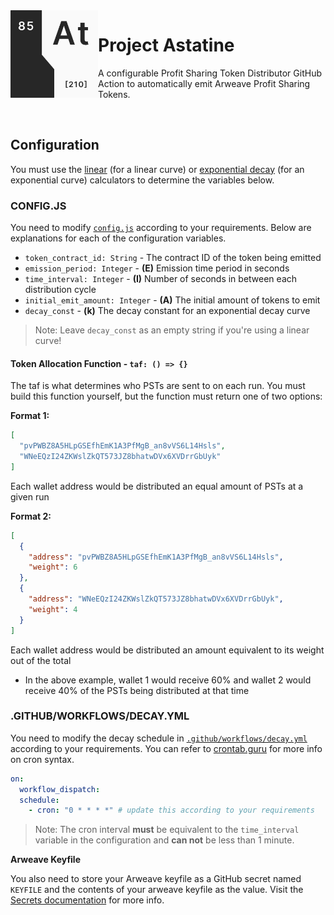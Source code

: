 <img src="./.github/assets/logo.png" align="left" width="140">

# Project Astatine

A configurable Profit Sharing Token Distributor GitHub Action to automatically emit Arweave Profit Sharing Tokens.

<br />

## Configuration

You must use the [linear](https://www.desmos.com/calculator/05ofbspddf) (for a linear curve) or [exponential decay](https://www.desmos.com/calculator/mvcfqcvtwp) (for an exponential curve) calculators to determine the variables below.

### CONFIG.JS

You need to modify [`config.js`](config.js) according to your requirements. Below are explanations for each of the configuration variables.

- `token_contract_id: String` - The contract ID of the token being emitted
- `emission_period: Integer` - **(E)** Emission time period in seconds
- `time_interval: Integer` - **(I)** Number of seconds in between each distribution cycle
- `initial_emit_amount: Integer` - **(A)** The initial amount of tokens to emit
- `decay_const` - **(k)** The decay constant for an exponential decay curve

> Note: Leave `decay_const` as an empty string if you're using a linear curve!

#### Token Allocation Function - `taf: () => {}`

The taf is what determines who PSTs are sent to on each run. You must build this function yourself, but the function must return one of two options:

**Format 1:**

```json
[
  "pvPWBZ8A5HLpGSEfhEmK1A3PfMgB_an8vVS6L14Hsls",
  "WNeEQzI24ZKWslZkQT573JZ8bhatwDVx6XVDrrGbUyk"
]
```

Each wallet address would be distributed an equal amount of PSTs at a given run

**Format 2:**

```json
[
  {
    "address": "pvPWBZ8A5HLpGSEfhEmK1A3PfMgB_an8vVS6L14Hsls",
    "weight": 6
  },
  {
    "address": "WNeEQzI24ZKWslZkQT573JZ8bhatwDVx6XVDrrGbUyk",
    "weight": 4
  }
]
```

Each wallet address would be distributed an amount equivalent to its weight out of the total

- In the above example, wallet 1 would receive 60% and wallet 2 would receive 40% of the PSTs being distributed at that time

### .GITHUB/WORKFLOWS/DECAY.YML

You need to modify the decay schedule in [`.github/workflows/decay.yml`](.github/workflows/decay.yml) according to your requirements. You can refer to [crontab.guru](https://crontab.guru/) for more info on cron syntax.

```yml
on:
  workflow_dispatch:
  schedule:
    - cron: "0 * * * *" # update this according to your requirements
```

> Note: The cron interval **must** be equivalent to the `time_interval` variable in the configuration and **can not** be less than 1 minute.

**Arweave Keyfile**

You also need to store your Arweave keyfile as a GitHub secret named `KEYFILE` and the contents of your arweave keyfile as the value. Visit the [Secrets documentation](https://docs.github.com/en/free-pro-team@latest/actions/reference/encrypted-secrets) for more info.
